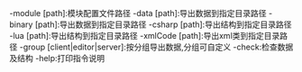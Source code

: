 -module [path]:模块配置文件路径
-data [path]:导出数据到指定目录路径
-binary [path]:导出数据到指定目录路径
-csharp [path]:导出结构到指定目录路径
-lua [path]:导出结构到指定目录路径
-xmlCode [path]:导出xml类到指定目录路径
-group [client|editor|server]:按分组导出数据,分组可自定义
-check:检查数据及结构
-help:打印指令说明

